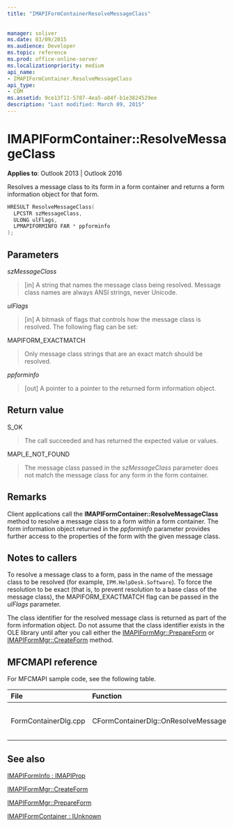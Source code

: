 ```yaml
---
title: "IMAPIFormContainerResolveMessageClass"
 
 
manager: soliver
ms.date: 03/09/2015
ms.audience: Developer
ms.topic: reference
ms.prod: office-online-server
ms.localizationpriority: medium
api_name:
- IMAPIFormContainer.ResolveMessageClass
api_type:
- COM
ms.assetid: 9ce13f11-5787-4ea5-a84f-b1e3824529ee
description: "Last modified: March 09, 2015"
---
```


# IMAPIFormContainer::ResolveMessageClass

  
  
**Applies to**: Outlook 2013 | Outlook 2016 
  
Resolves a message class to its form in a form container and returns a form information object for that form.
  
```cpp
HRESULT ResolveMessageClass(
  LPCSTR szMessageClass,
  ULONG ulFlags,
  LPMAPIFORMINFO FAR * ppforminfo
);
```

## Parameters

 _szMessageClass_
  
> [in] A string that names the message class being resolved. Message class names are always ANSI strings, never Unicode.
    
 _ulFlags_
  
> [in] A bitmask of flags that controls how the message class is resolved. The following flag can be set:
    
MAPIFORM_EXACTMATCH 
  
> Only message class strings that are an exact match should be resolved.
    
 _ppforminfo_
  
> [out] A pointer to a pointer to the returned form information object.
    
## Return value

S_OK 
  
> The call succeeded and has returned the expected value or values.
    
MAPI_E_NOT_FOUND 
  
> The message class passed in the  _szMessageClass_ parameter does not match the message class for any form in the form container. 
    
## Remarks

Client applications call the **IMAPIFormContainer::ResolveMessageClass** method to resolve a message class to a form within a form container. The form information object returned in the _ppforminfo_ parameter provides further access to the properties of the form with the given message class. 
  
## Notes to callers

To resolve a message class to a form, pass in the name of the message class to be resolved (for example,  `IPM.HelpDesk.Software`). To force the resolution to be exact (that is, to prevent resolution to a base class of the message class), the MAPIFORM_EXACTMATCH flag can be passed in the  _ulFlags_ parameter. 
  
The class identifier for the resolved message class is returned as part of the form information object. Do not assume that the class identifier exists in the OLE library until after you call either the [IMAPIFormMgr::PrepareForm](imapiformmgr-prepareform.md) or [IMAPIFormMgr::CreateForm](imapiformmgr-createform.md) method. 
  
## MFCMAPI reference

For MFCMAPI sample code, see the following table.
  
|**File**|**Function**|**Comment**|
|:-----|:-----|:-----|
|FormContainerDlg.cpp  <br/> |CFormContainerDlg::OnResolveMessageClass  <br/> |MFCMAPI uses the **IMAPIFormContainer::ResolveMessageClass** method to locate a form that is associated with a message class.  <br/> |
   
## See also



[IMAPIFormInfo : IMAPIProp](imapiforminfoimapiprop.md)
  
[IMAPIFormMgr::CreateForm](imapiformmgr-createform.md)
  
[IMAPIFormMgr::PrepareForm](imapiformmgr-prepareform.md)
  
[IMAPIFormContainer : IUnknown](imapiformcontaineriunknown.md)


